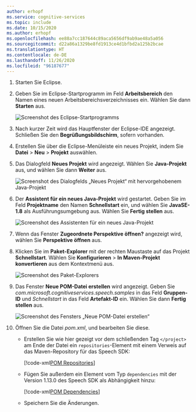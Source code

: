 ```yaml
---
author: erhopf
ms.service: cognitive-services
ms.topic: include
ms.date: 10/15/2020
ms.author: erhopf
ms.openlocfilehash: ee88a7cc187644c89aca5656df9ab9ae48a5a056
ms.sourcegitcommit: d22a86a1329be8fd1913ce4d1bfbd2a125b2bcae
ms.translationtype: HT
ms.contentlocale: de-DE
ms.lasthandoff: 11/26/2020
ms.locfileid: "96187677"
---
```

1. Starten Sie Eclipse.

1. Geben Sie im Eclipse-Startprogramm im Feld **Arbeitsbereich** den Namen eines neuen Arbeitsbereichsverzeichnisses ein. Wählen Sie dann **Starten** aus.

   ![Screenshot des Eclipse-Startprogramms](../articles/cognitive-services/Speech-Service/media/sdk/qs-java-jre-01-create-new-eclipse-workspace.png)

1. Nach kurzer Zeit wird das Hauptfenster der Eclipse-IDE angezeigt. Schließen Sie den **Begrüßungsbildschirm**, sofern vorhanden.

1. Erstellen Sie über die Eclipse-Menüleiste ein neues Projekt, indem Sie **Datei** > **Neu** > **Projekt** auswählen.

1. Das Dialogfeld **Neues Projekt** wird angezeigt. Wählen Sie **Java-Projekt** aus, und wählen Sie dann **Weiter** aus.

   ![Screenshot des Dialogfelds „Neues Projekt“ mit hervorgehobenem Java-Projekt](../articles/cognitive-services/Speech-Service/media/sdk/qs-java-jre-02-select-wizard.png)

1. Der **Assistent für ein neues Java-Projekt** wird gestartet. Geben Sie im Feld **Projektname** den Namen **Schnellstart** ein, und wählen Sie **JavaSE-1.8** als Ausführungsumgebung aus. Wählen Sie **Fertig stellen** aus.

   ![Screenshot des Assistenten für ein neues Java-Projekt](../articles/cognitive-services/Speech-Service/media/sdk/qs-java-jre-03-create-java-project.png)

1. Wenn das Fenster **Zugeordnete Perspektive öffnen?** angezeigt wird, wählen Sie **Perspektive öffnen** aus.

1. Klicken Sie im **Paket-Explorer** mit der rechten Maustaste auf das Projekt **Schnellstart**. Wählen Sie **Konfigurieren** > **In Maven-Projekt konvertieren** aus dem Kontextmenü aus.

   ![Screenshot des Paket-Explorers](../articles/cognitive-services/Speech-Service/media/sdk/qs-java-jre-04-convert-to-maven-project.png)

1. Das Fenster **Neue POM-Datei erstellen** wird angezeigt. Geben Sie *com.microsoft.cognitiveservices.speech.samples* in das Feld **Gruppen-ID** und *Schnellstart* in das Feld **Artefakt-ID** ein. Wählen Sie dann **Fertig stellen** aus.

   ![Screenshot des Fensters „Neue POM-Datei erstellen“](../articles/cognitive-services/Speech-Service/media/sdk/qs-java-jre-05-configure-maven-pom.png)

1. Öffnen Sie die Datei *pom.xml*, und bearbeiten Sie diese.

   * Erstellen Sie wie hier gezeigt vor dem schließenden Tag `</project>` am Ende der Datei ein `repositories`-Element mit einem Verweis auf das Maven-Repository für das Speech SDK:

     [!code-xml[POM Repositories](~/samples-cognitive-services-speech-sdk/quickstart/java/jre/from-microphone/pom.xml#repositories)]

   * Fügen Sie außerdem ein Element vom Typ `dependencies` mit der Version 1.13.0 des Speech SDK als Abhängigkeit hinzu:

     [!code-xml[POM Dependencies](~/samples-cognitive-services-speech-sdk/quickstart/java/jre/from-microphone/pom.xml#dependencies)]

   * Speichern Sie die Änderungen.
